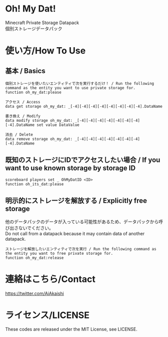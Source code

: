 # Oh! My Dat!
Minecraft Private Storage Datapack  
個別ストレージデータパック

# 使い方/How To Use

## 基本 / Basics

```
個別ストレージを使いたいエンティティで次を実行するだけ！ / Run the following command as the entity you want to use private storage for.  
function oh_my_dat:please  
  
アクセス / Access  
data get storage oh_my_dat: _[-4][-4][-4][-4][-4][-4][-4][-4].DataName  
  
書き換え / Modify  
data modify storage oh_my_dat: _[-4][-4][-4][-4][-4][-4][-4][-4].DataName set value DataValue  
  
消去 / Delete  
data remove storage oh_my_dat: _[-4][-4][-4][-4][-4][-4][-4][-4].DataName
```

## 既知のストレージにIDでアクセスしたい場合 / If you want to use known storage by storage ID

```
scoreboard players set _ OhMyDatID <ID>  
function oh_its_dat:please
```

## 明示的にストレージを解放する / Explicitly free storage

他のデータパックのデータが入っている可能性があるため、データパックから呼び出さないでください。  
Do not call from a datapack because it may contain data of another datapack.  
```
ストレージを解放したいエンティティで次を実行 / Run the following command as the entity you want to free private storage for.  
function oh_my_dat:release
```

# 連絡はこちら/Contact

https://twitter.com/AiAkaishi

# ライセンス/LICENSE

These codes are released under the MIT License, see LICENSE.
